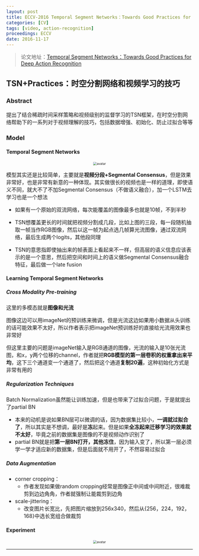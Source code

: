 ```yaml
---
layout: post
title: ECCV-2016 Temporal Segment Networks：Towards Good Practices for Deep Action Recognition
categories: [CV]
tags: [video, action-recognition]
proceedings: ECCV
date: 2016-11-17
---
```


> 论文地址：[Temporal Segment Networks：Towards Good Practices for Deep Action Recognition](https://link.springer.com/chapter/10.1007/978-3-319-46484-8_2)

## TSN+Practices：时空分割网络和视频学习的技巧

### Abstract

提出了结合稀疏时间采样策略和视频级别的监督学习的TSN框架，在时空分割网络帮助下的一系列对于视频理解的技巧，包括数据增强、初始化、防止过拟合等等

### Model

#### Temporal Segment Networks

<div align="center" style="float:center"><img src="https://blog-img-1259433191.cos.ap-shanghai.myqcloud.com/TSN/img1.png" alt="avatar" style="zoom:60%;" /></div>

模型其实还是比较简单，主要就是**视频分段+Segmental Consensus**，但是效果非常好，也是非常有新意的一种体现。其实做很长的视频也是一样的道理，即使语义不同，就大不了不加Segmental Consensus（不做语义融合），加一个LSTM去学习也是一个想法

- 如果有一个原始的双流网络，每次能覆盖的图像最多也就是10帧，不到半秒

- TSN想覆盖更长的时间就把视频分割成几段，比如上图的三段，每一段随机抽取一帧当作RGB图像，然后以这一帧为起点选几帧算光流图像，通过双流网络，最后生成两个logits，其他段同理

- TSN的意思指即使抽出来的帧表面上看起来不一样，但高层的语义信息应该表示的是一个意思，然后把空间和时间上的语义做Segmental Consensus融合特征，最后做一个late fusion

#### Learning Temporal Segment Networks

##### Cross Modality Pre-training

这里的多模态就是**图像和光流**

图像这边可以用imageNet的预训练来微调，但是光流这边如果用小数据从头训练的话可能效果不太好，所以作者表示把imageNet预训练好的直接给光流用效果也非常好

但这里主要的问题是imageNet输入是RGB通道的图像，光流的输入是10张光流图，和x，y两个位移的channel，作者就把**RGB模型的第一层卷积的权重拿出来平均**，这下三个通道变一个通道了，然后把这个通道**复制20遍**，这种初始化方式是非常有用的

##### Regularization Techniques

Batch Normalization虽然能让训练加速，但是也带来了过拟合问题，于是就提出了partial BN

- 本来的动机是说如果BN层可以微调的话，因为数据集比较小，**一调就过拟合了**，所以其实是不想调，最好是**冻**起来。但是如果**全冻起来迁移学习的效果就不太好**，毕竟之前的数据集是图像的不是视频动作识别了
- partial BN就是把**第一层BN打开，其他冻住**，因为输入变了，所以第一层必须学一学才适应新的数据集，但是后面就不用开了，不然容易过拟合

##### Data Augmentation

- corner cropping：
  - 作者发现如果做random cropping经常是图像正中间或中间附近，很难裁剪到边边角角，作者就强制让能裁剪到边角
- scale-jittering：
  - 改变图片长宽比，先把图片缩放到256x340，然后从{256，224，192，168}中选长宽组合做裁剪

#### Experiment

<div align="center" style="float:center"><img src="https://blog-img-1259433191.cos.ap-shanghai.myqcloud.com/TSN/table6.png" alt="avatar" style="zoom:60%;" /></div>

<HR align=left color=#987cb9 SIZE=1>

